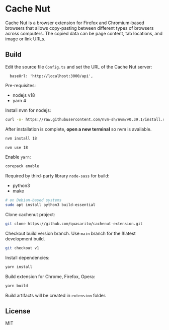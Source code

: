 # Cache Nut

Cache Nut is a browser extension for Firefox and Chromium-based browsers that
allows copy-pasting between different types of browsers across computers.
The copied data can be page content, tab locations, and image or link URLs.

## Build

Edit the source file `Config.ts` and set the URL of the Cache Nut server:
```
  baseUrl: 'http://localhost:3000/api',
```
Pre-requisites:
- nodejs v18
- yarn 4

Install nvm for nodejs:
```bash
curl -o- https://raw.githubusercontent.com/nvm-sh/nvm/v0.39.1/install.sh | bash
``````

After installation is complete, **open a new terminal** so nvm is available.
```bash
nvm install 18
```
```bash
nvm use 18
```

Enable `yarn`:
```bash
corepack enable
```

Required by third-party library `node-sass` for build:
- python3
- make
```bash
# on Debian-based systems
sudo apt install python3 build-essential
```

Clone cachenut project:
```bash
git clone https://github.com/quasarito/cachenut-extension.git
```

Checkout build version branch. Use `main` branch for the ßlatest development build.
```bash
git checkout v1
```

Install dependencies:
```bash
yarn install
```

Build extension for Chrome, Firefox, Opera:
```bash
yarn build
```
Build artifacts will be created in `extension` folder.

## License

MIT